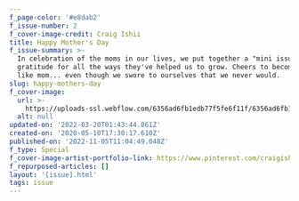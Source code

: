 ```yaml
---
f_page-color: '#e8dab2'
f_issue-number: 2
f_cover-image-credit: Craig Ishii
title: Happy Mother's Day
f_issue-summary: >-
  In celebration of the moms in our lives, we put together a "mini issue" in
  gratitude for all the ways they've helped us to grow. Cheers to becoming just
  like mom... even though we swore to ourselves that we never would.
slug: happy-mothers-day
f_cover-image:
  url: >-
    https://uploads-ssl.webflow.com/6356ad6fb1edb77f5fe6f11f/6356ad6fb1edb74c44e6fa34_61be474dce09755d84830bbd_5eb85af58b630353ba44fc61_Mothers20Day402x.png
  alt: null
updated-on: '2022-03-20T01:43:44.861Z'
created-on: '2020-05-10T17:30:17.610Z'
published-on: '2022-11-05T11:04:49.048Z'
f_type: Special
f_cover-image-artist-portfolio-link: https://www.pinterest.com/craigishii/
f_repurposed-articles: []
layout: '[issue].html'
tags: issue
---
```



